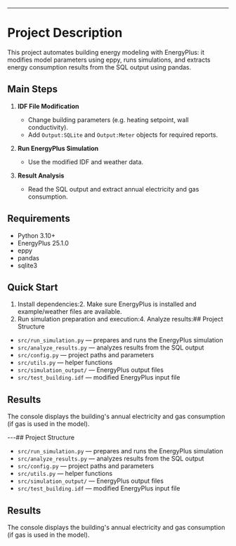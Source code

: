 ---

# Project Description

This project automates building energy modeling with EnergyPlus: it modifies model parameters using eppy, runs simulations, and extracts energy consumption results from the SQL output using pandas.

## Main Steps

1. **IDF File Modification**
   - Change building parameters (e.g. heating setpoint, wall conductivity).
   - Add `Output:SQLite` and `Output:Meter` objects for required reports.

2. **Run EnergyPlus Simulation**
   - Use the modified IDF and weather data.

3. **Result Analysis**
   - Read the SQL output and extract annual electricity and gas consumption.

## Requirements

- Python 3.10+
- EnergyPlus 25.1.0
- eppy
- pandas
- sqlite3

## Quick Start

1. Install dependencies:2. Make sure EnergyPlus is installed and example/weather files are available.
3. Run simulation preparation and execution:4. Analyze results:## Project Structure

- `src/run_simulation.py` — prepares and runs the EnergyPlus simulation
- `src/analyze_results.py` — analyzes results from the SQL output
- `src/config.py` — project paths and parameters
- `src/utils.py` — helper functions
- `src/simulation_output/` — EnergyPlus output files
- `src/test_building.idf` — modified EnergyPlus input file

## Results

The console displays the building's annual electricity and gas consumption (if gas is used in the model).

---## Project Structure

- `src/run_simulation.py` — prepares and runs the EnergyPlus simulation
- `src/analyze_results.py` — analyzes results from the SQL output
- `src/config.py` — project paths and parameters
- `src/utils.py` — helper functions
- `src/simulation_output/` — EnergyPlus output files
- `src/test_building.idf` — modified EnergyPlus input file

## Results

The console displays the building's annual electricity and gas consumption (if gas is used in the model).

